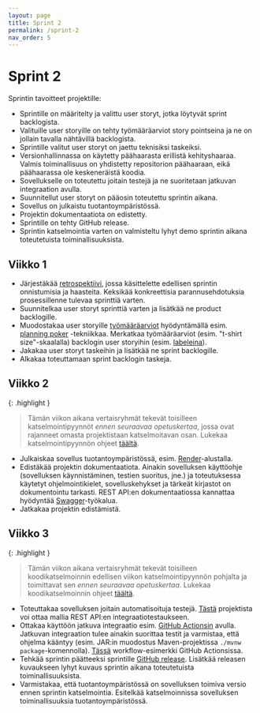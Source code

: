```yaml
---
layout: page
title: Sprint 2
permalink: /sprint-2
nav_order: 5
---
```


# Sprint 2

Sprintin tavoitteet projektille:

- Sprintille on määritelty ja valittu user storyt, jotka löytyvät sprint backlogista.
- Valituille user storyille on tehty työmääräarviot story pointseina ja ne on jollain tavalla nähtävillä backlogista.
- Sprintille valitut user storyt on jaettu teknisiksi taskeiksi.
- Versionhallinnassa on käytetty päähaarasta erillistä kehityshaaraa. Valmis toiminallisuus on yhdistetty repositorion päähaaraan, eikä päähaarassa ole keskeneräistä koodia.
- Sovellukselle on toteutettu joitain testejä ja ne suoritetaan jatkuvan integraation avulla.
- Suunnitellut user storyt on pääosin toteutettu sprintin aikana.
- Sovellus on julkaistu tuotantoympäristössä.
- Projektin dokumentaatiota on edistetty.
- Sprintille on tehty GitHub release.
- Sprintin katselmointia varten on valmisteltu lyhyt demo sprintin aikana toteutetuista toiminallisuuksista.

## Viikko 1

- Järjestäkää [retrospektiivi](https://www.teamretro.com/retrospectives/mad-sad-glad-retrospective), jossa käsittelette edellisen sprintin onnistumisia ja haasteita. Keksikää konkreettisia parannusehdotuksia prosessillenne tulevaa sprinttiä varten.
- Suunnitelkaa user storyt sprinttiä varten ja lisätkää ne product backlogille.
- Muodostakaa user storyille [työmääräarviot](https://activecollab.com/blog/project-management/t-shirt-sizing) hyödyntämällä esim. [planning poker]([https://software-development-project-1.github.io/sprint-2#planning-poker](https://www.mountaingoatsoftware.com/agile/planning-poker)) -tekniikkaa. Merkatkaa työmääräarviot (esim. "t-shirt size"-skaalalla) backlogin user storyihin (esim. [labeleina](https://docs.github.com/en/issues/using-labels-and-milestones-to-track-work/managing-labels)).
- Jakakaa user storyt taskeihin ja lisätkää ne sprint backlogille.
- Alkakaa toteuttamaan sprint backlogin taskeja.

## Viikko 2

{: .highlight }
> Tämän viikon aikana vertaisryhmät tekevät toisilleen katselmointipyynnöt _ennen seuraavaa opetuskertaa_, jossa ovat rajanneet omasta projektistaan katselmoitavan osan. Lukekaa katselmointipyynnön ohjeet [täältä](/koodikatselmointi).

- Julkaiskaa sovellus tuotantoympäristössä, esim. [Render](https://render.com/)-alustalla.
- Edistäkää projektin dokumentaatiota. Ainakin sovelluksen käyttöohje (sovelluksen käynnistäminen, testien suoritus, jne.) ja toteutuksessa käytetyt ohjelmointikielet, sovelluskehykset ja tärkeät kirjastot on dokumentointu tarkasti. REST API:en dokumentaatiossa kannattaa hyödyntää [Swagger](https://software-development-project-1.github.io/sprint-2#rest-api-documentation-with-swagger)-työkalua.
- Jatkakaa projektin edistämistä.

## Viikko 3

{: .highlight }
> Tämän viikon aikana vertaisryhmät tekevät toisilleen koodikatselmoinnin edellisen viikon katselmointipyynnön pohjalta ja toimittavat sen _ennen seuraavaa opetuskertaa_. Lukekaa koodikatselmoinnin ohjeet [täältä](/koodikatselmointi).

- Toteuttakaa sovelluksen joitain automatisoituja testejä. [Tästä](https://github.com/Kaltsoon/spring-boot-vite-example) projektista voi ottaa mallia REST API:en integraatiotestaukseen.
- Ottakaa käyttöön jatkuva integraatio esim. [GitHub Actionsin](https://docs.github.com/en/actions/learn-github-actions/understanding-github-actions) avulla. Jatkuvan integraation tulee ainakin suorittaa testit ja varmistaa, että ohjelma kääntyy (esim. JAR:in muodostus Maven-projektissa `./mvnw package`-komennolla). [Tässä](https://github.com/Kaltsoon/spring-boot-vite-example/blob/main/.github/workflows/ci.yml) workflow-esimerkki GitHub Actionsissa.
- Tehkää sprintin päätteeksi sprintille [GitHub release](https://software-development-project-1.github.io/sprint-1#github-release). Lisätkää releasen kuvaukseen lyhyt kuvaus sprintin aikana toteutetuista toiminallisuuksista.
- Varmistakaa, että tuotantoympäristössä on sovelluksen toimiva versio ennen sprintin katselmointia. Esitelkää katselmoinnissa sovelluksen toiminallisuuksia tuotantoympäristössä.
